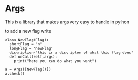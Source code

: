 # Args

This is a library that makes args very easy to handle in python

to add a new flag  write
```
class NewFlag(Flag):
  shortFlag = "n"
  longFlag = "newFlag"
  discription="this is a discripton of what this flag does"
  def onCall(self,args):
    print("here you can do what you want")
    
a = Args([NewFlag()])
a.check()
```
